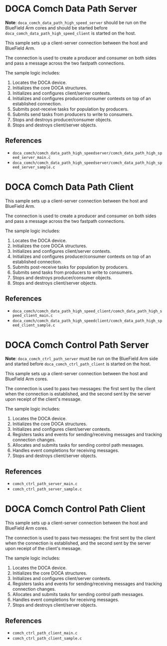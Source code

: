 # DOCA Comch Data Path Server

**Note**: `doca_comch_data_path_high_speed_server` should be run on the BlueField Arm cores and should be started before `doca_comch_data_path_high_speed_client` is started on the host.

This sample sets up a client-server connection between the host and BlueField Arm.

The connection is used to create a producer and consumer on both sides and pass a message across the two fastpath connections.

The sample logic includes:

1. Locates the DOCA device.
2. Initializes the core DOCA structures.
3. Initializes and configures client/server contexts.
4. Initializes and configures producer/consumer contexts on top of an established connection.
5. Submits post-receive tasks for population by producers.
6. Submits send tasks from producers to write to consumers.
7. Stops and destroys producer/consumer objects.
8. Stops and destroys client/server objects.

## References

- `doca_comch/comch_data_path_high_speedserver/comch_data_path_high_speed_server_main.c`
- `doca_comch/comch_data_path_high_speedserver/comch_data_path_high_speed_server_sample.c`

# DOCA Comch Data Path Client

This sample sets up a client-server connection between the host and BlueField Arm.

The connection is used to create a producer and consumer on both sides and pass a message across the two fastpath connections.

The sample logic includes:

1. Locates the DOCA device.
2. Initializes the core DOCA structures.
3. Initializes and configures client/server contexts.
4. Initializes and configures producer/consumer contexts on top of an established connection.
5. Submits post-receive tasks for population by producers.
6. Submits send tasks from producers to write to consumers.
7. Stops and destroys producer/consumer objects.
8. Stops and destroys client/server objects.

## References

- `doca_comch/comch_data_path_high_speed_client/comch_data_path_high_speed_client_main.c`
- `doca_comch/comch_data_path_high_speedclient/comch_data_path_high_speed_client_sample.c`

# DOCA Comch Control Path Server

**Note**: `doca_comch_ctrl_path_server` must be run on the BlueField Arm side and started before `doca_comch_ctrl_path_client` is started on the host.

This sample sets up a client-server connection between the host and BlueField Arm cores.

The connection is used to pass two messages: the first sent by the client when the connection is established, and the second sent by the server upon receipt of the client's message.

The sample logic includes:

1. Locates the DOCA device.
2. Initializes the core DOCA structures.
3. Initializes and configures client/server contexts.
4. Registers tasks and events for sending/receiving messages and tracking connection changes.
5. Allocates and submits tasks for sending control path messages.
6. Handles event completions for receiving messages.
7. Stops and destroys client/server objects.

## References

- `comch_ctrl_path_server_main.c`
- `comch_ctrl_path_server_sample.c`

# DOCA Comch Control Path Client

This sample sets up a client-server connection between the host and BlueField Arm cores.

The connection is used to pass two messages: the first sent by the client when the connection is established, and the second sent by the server upon receipt of the client's message.

The sample logic includes:

1. Locates the DOCA device.
2. Initializes the core DOCA structures.
3. Initializes and configures client/server contexts.
4. Registers tasks and events for sending/receiving messages and tracking connection changes.
5. Allocates and submits tasks for sending control path messages.
6. Handles event completions for receiving messages.
7. Stops and destroys client/server objects.

## References

- `comch_ctrl_path_client_main.c`
- `comch_ctrl_path_client_sample.c`
